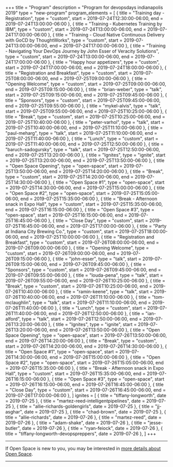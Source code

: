 +++
title = "Program"
description = "Program for devopsdays indianapolis 2019"
type = "new-program"
program_elements = [
    { title = "Training day - Registration", type = "custom", start = 2019-07-24T12:30:00-06:00, end = 2019-07-24T13:00:00-06:00 },
    { title = "Training - Kubernetes Training by IBM", type = "custom", start = 2019-07-24T13:00:00-06:00, end = 2019-07-24T17:00:00-06:00 },
    { title = "Training - Cloud Native Continuous Delivery with GoCD by ThoughtWorks", type = "custom", start = 2019-07-24T13:00:00-06:00, end = 2019-07-24T17:00:00-06:00 },
    { title = "Training - Navigating Your DevOps Journey by John Esser of Veracity Solutions", type = "custom", start = 2019-07-24T13:00:00-06:00, end = 2019-07-24T17:00:00-06:00 },
    { title = "Happy hour appetizers", type = "custom", start = 2019-07-24T17:00:00-06:00, end = 2019-07-24T18:00:00-06:00 },
    { title = "Registration and Breakfast", type = "custom", start = 2019-07-25T08:00:00-06:00, end = 2019-07-25T09:00:00-06:00 },
    { title = "Opening Welcome", type = "custom", start = 2019-07-25T09:00:00-06:00, end = 2019-07-25T09:15:00-06:00 },
    { title = "brian-weber", type = "talk", start = 2019-07-25T09:15:00-06:00, end = 2019-07-25T09:45:00-06:00 },
    { title = "Sponsors", type = "custom", start = 2019-07-25T09:45:00-06:00, end = 2019-07-25T09:55:00-06:00 },
    { title = "mykel-alvis", type = "talk", start = 2019-07-25T09:55:00-06:00, end = 2019-07-25T10:25:00-06:00 },
    { title = "Break", type = "custom", start = 2019-07-25T10:25:00-06:00, end = 2019-07-25T10:40:00-06:00 },
    { title = "peter-varhol", type = "talk", start = 2019-07-25T10:40:00-06:00, end = 2019-07-25T11:10:00-06:00 },
    { title = "paul-meharg", type = "talk", start = 2019-07-25T11:10:00-06:00, end = 2019-07-25T11:40:00-06:00 },
    { title = "Lunch", type = "custom", start = 2019-07-25T11:40:00-06:00, end = 2019-07-25T12:50:00-06:00 },
    { title = "baruch-sadogursky", type = "talk", start = 2019-07-25T12:50:00-06:00, end = 2019-07-25T13:20:00-06:00 },
    { title = "Ignites", type = "ignite", start = 2019-07-25T13:20:00-06:00, end = 2019-07-25T13:50:00-06:00 },
    { title = "Open Space Opening", type = "open-space", start = 2019-07-25T13:50:00-06:00, end = 2019-07-25T14:20:00-06:00 },
    { title = "Break", type = "custom", start = 2019-07-25T14:20:00-06:00, end = 2019-07-25T14:30:00-06:00 },
    { title = "Open Space #1", type = "open-space", start = 2019-07-25T14:30:00-06:00, end = 2019-07-25T15:00:00-06:00 },
    { title = "Open Space #2", type = "open-space", start = 2019-07-25T15:05:00-06:00, end = 2019-07-25T15:35:00-06:00 },
    { title = "Break - Afternoon snack in Expo Hall", type = "custom", start = 2019-07-25T15:35:00-06:00, end = 2019-07-25T16:15:00-06:00 },
    { title = "Open Space #3", type = "open-space", start = 2019-07-25T16:15:00-06:00, end = 2019-07-25T16:45:00-06:00 },
    { title = "Close Day", type = "custom", start = 2019-07-25T16:45:00-06:00, end = 2019-07-25T17:00:00-06:00 },
    { title = "Party at Indiana City Brewing Co.", type = "custom", start = 2019-07-25T18:00:00-06:00, end = 2019-07-25T10:00:00-06:00 },
    { title = "Registration and Breakfast", type = "custom", start = 2019-07-26T08:00:00-06:00, end = 2019-07-26T09:00:00-06:00 },
    { title = "Opening Welcome", type = "custom", start = 2019-07-26T09:00:00-06:00, end = 2019-07-26T09:15:00-06:00 },
    { title = "john-esser", type = "talk", start = 2019-07-26T09:15:00-06:00, end = 2019-07-26T09:45:00-06:00 },
    { title = "Sponsors", type = "custom", start = 2019-07-26T09:45:00-06:00, end = 2019-07-26T09:55:00-06:00 },
    { title = "louda-pena", type = "talk", start = 2019-07-26T09:55:00-06:00, end = 2019-07-26T10:25:00-06:00 },
    { title = "Break", type = "custom", start = 2019-07-26T10:25:00-06:00, end = 2019-07-26T10:40:00-06:00 },
    { title = "ramin-keene", type = "talk", start = 2019-07-26T10:40:00-06:00, end = 2019-07-26T11:10:00-06:00 },
    { title = "tom-mclaughlin", type = "talk", start = 2019-07-26T11:10:00-06:00, end = 2019-07-26T11:40:00-06:00 },
    { title = "Lunch", type = "custom", start = 2019-07-26T11:40:00-06:00, end = 2019-07-26T12:50:00-06:00 },
    { title = "ian-alford", type = "talk", start = 2019-07-26T12:50:00-06:00, end = 2019-07-26T13:20:00-06:00 },
    { title = "Ignites", type = "ignite", start = 2019-07-26T13:20:00-06:00, end = 2019-07-26T13:50:00-06:00 },
    { title = "Open Space Opening", type = "open-space", start = 2019-07-26T13:50:00-06:00, end = 2019-07-26T14:20:00-06:00 },
    { title = "Break", type = "custom", start = 2019-07-26T14:20:00-06:00, end = 2019-07-26T14:30:00-06:00 },
    { title = "Open Space #1", type = "open-space", start = 2019-07-26T14:30:00-06:00, end = 2019-07-26T15:00:00-06:00 },
    { title = "Open Space #2", type = "open-space", start = 2019-07-26T15:05:00-06:00, end = 2019-07-26T15:35:00-06:00 },
    { title = "Break - Afternoon snack in Expo Hall", type = "custom", start = 2019-07-26T15:35:00-06:00, end = 2019-07-26T16:15:00-06:00 },
    { title = "Open Space #3", type = "open-space", start = 2019-07-26T16:15:00-06:00, end = 2019-07-26T16:45:00-06:00 },
    { title = "Close Day", type = "custom", start = 2019-07-26T16:45:00-06:00, end = 2019-07-26T17:00:00-06:00 },
]
ignites = [
    { title = "tiffany-longworth", date = 2019-07-25 },
    { title = "martez-reed-intelligentpipelines", date = 2019-07-25 },
    { title = "allie-richards-goldengirls", date = 2019-07-25 },
    { title = "jj-asghar", date = 2019-07-25 },
    { title = "chad-brown", date = 2019-07-25 },
    { title = "allie-richards", date = 2019-07-26 },
    { title = "martez-reed", date = 2019-07-26 },
    { title = "adam-shake", date = 2019-07-26 },
    { title = "jesse-butler", date = 2019-07-26 },
    { title = "ryan-feiock", date = 2019-07-26 },
    { title = "tiffany-longworth-devopspreppers", date = 2019-07-26 },
]
+++
<div class = "row">
  <div class = "col">
    <hr />
    If Open Space is new to you, you may be interested in <a href="/pages/open-space-format">more details about Open Space</a>.
    <hr />
  </div>
</div>
